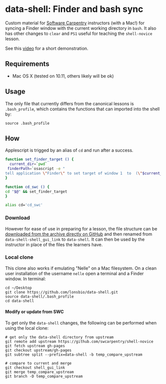 # data-shell: Finder and bash sync

Custom material for [Software Carpentry](http://software-carpentry.org/) instructors (with a Mac!) for syncing a Finder window with the current working directory in `bash`. It also has other changes to `clear` and `PS1` useful for teaching the `shell-novice` lesson.

See this [video](https://youtu.be/pMAWjMS_rww) for a short demonstration.

## Requirements

- Mac OS X (tested on 10.11, others likely will be ok)

## Usage

The only file that currently differs from the canonical lessons is `.bash_profile`, which contains the functions that can imported into the shell by:

```
source .bash_profile
```


## How

Applescript is trigged by an alias of `cd` and run after a success.

```bash
function set_finder_target () {
  current_dir=`pwd`
 finderPath=`osascript -e "
tell application \"Finder\" to set target of window 1  to  (\"$current_dir\" as POSIX file)"`
}

function cd_swc () {
cd "$@" && set_finder_target
}

alias cd='cd_swc'
```
### Download

However for ease of use in preparing for a lesson, the file structure can be [downloaded from the archive directly on GitHub](https://github.com/lonsbio/data-shell/archive/shell_gui_link.zip) and then renamed from `data-shell-shell_gui_link` to `data-shell`. It can then be used by the instructor in place of the files the learners have.


### Local clone

This clone also works if emulating "Nelle" on a Mac filesystem. On a clean user installation of the username `nelle` open a terminal and a Finder window. In terminal:

```
cd ~/Desktop
git clone https://github.com/lonsbio/data-shell.git
source data-shell/.bash_profile
cd data-shell
```



#### Modify or update from SWC

To get only the `data-shell` changes, the following can be performed when using the local clone:

```
# get only the data-shell directory from upstream
git remote add upstream https://github.com/swcarpentry/shell-novice
git fetch upstream gh-pages
git checkout upstream/gh-pages
git subtree split --prefix=data-shell -b temp_compare_upstream

# compare to current and merge
git checkout shell_gui_link
git merge temp_compare_upstream
git branch -D temp_compare_upstream

```
